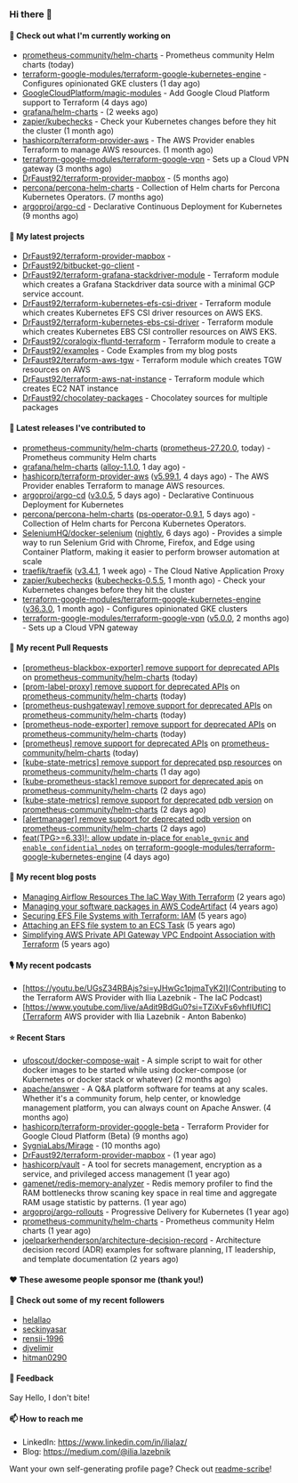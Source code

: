 ### Hi there 👋

#### 👷 Check out what I'm currently working on

- [prometheus-community/helm-charts](https://github.com/prometheus-community/helm-charts) - Prometheus community Helm charts (today)
- [terraform-google-modules/terraform-google-kubernetes-engine](https://github.com/terraform-google-modules/terraform-google-kubernetes-engine) - Configures opinionated GKE clusters (1 day ago)
- [GoogleCloudPlatform/magic-modules](https://github.com/GoogleCloudPlatform/magic-modules) - Add Google Cloud Platform support to Terraform (4 days ago)
- [grafana/helm-charts](https://github.com/grafana/helm-charts) -  (2 weeks ago)
- [zapier/kubechecks](https://github.com/zapier/kubechecks) - Check your Kubernetes changes before they hit the cluster (1 month ago)
- [hashicorp/terraform-provider-aws](https://github.com/hashicorp/terraform-provider-aws) - The AWS Provider enables Terraform to manage AWS resources. (1 month ago)
- [terraform-google-modules/terraform-google-vpn](https://github.com/terraform-google-modules/terraform-google-vpn) - Sets up a Cloud VPN gateway (3 months ago)
- [DrFaust92/terraform-provider-mapbox](https://github.com/DrFaust92/terraform-provider-mapbox) -  (5 months ago)
- [percona/percona-helm-charts](https://github.com/percona/percona-helm-charts) - Collection of Helm charts for Percona Kubernetes Operators. (7 months ago)
- [argoproj/argo-cd](https://github.com/argoproj/argo-cd) - Declarative Continuous Deployment for Kubernetes (9 months ago)

#### 🌱 My latest projects

- [DrFaust92/terraform-provider-mapbox](https://github.com/DrFaust92/terraform-provider-mapbox) - 
- [DrFaust92/bitbucket-go-client](https://github.com/DrFaust92/bitbucket-go-client) - 
- [DrFaust92/terraform-grafana-stackdriver-module](https://github.com/DrFaust92/terraform-grafana-stackdriver-module) - Terraform module which creates a Grafana Stackdriver data source with a minimal GCP service account.
- [DrFaust92/terraform-kubernetes-efs-csi-driver](https://github.com/DrFaust92/terraform-kubernetes-efs-csi-driver) - Terraform module which creates Kubernetes EFS CSI driver resources on AWS EKS.
- [DrFaust92/terraform-kubernetes-ebs-csi-driver](https://github.com/DrFaust92/terraform-kubernetes-ebs-csi-driver) - Terraform module which creates Kubernetes EBS CSI controller resources on AWS EKS.
- [DrFaust92/coralogix-fluntd-terraform](https://github.com/DrFaust92/coralogix-fluntd-terraform) - Terraform module to create a 
- [DrFaust92/examples](https://github.com/DrFaust92/examples) - Code Examples from my blog posts
- [DrFaust92/terraform-aws-tgw](https://github.com/DrFaust92/terraform-aws-tgw) - Terraform module which creates TGW resources on AWS
- [DrFaust92/terraform-aws-nat-instance](https://github.com/DrFaust92/terraform-aws-nat-instance) - Terraform module which creates EC2 NAT instance
- [DrFaust92/chocolatey-packages](https://github.com/DrFaust92/chocolatey-packages) - Chocolatey sources for multiple packages

#### 🔭 Latest releases I've contributed to

- [prometheus-community/helm-charts](https://github.com/prometheus-community/helm-charts) ([prometheus-27.20.0](https://github.com/prometheus-community/helm-charts/releases/tag/prometheus-27.20.0), today) - Prometheus community Helm charts
- [grafana/helm-charts](https://github.com/grafana/helm-charts) ([alloy-1.1.0](https://github.com/grafana/helm-charts/releases/tag/alloy-1.1.0), 1 day ago) - 
- [hashicorp/terraform-provider-aws](https://github.com/hashicorp/terraform-provider-aws) ([v5.99.1](https://github.com/hashicorp/terraform-provider-aws/releases/tag/v5.99.1), 4 days ago) - The AWS Provider enables Terraform to manage AWS resources.
- [argoproj/argo-cd](https://github.com/argoproj/argo-cd) ([v3.0.5](https://github.com/argoproj/argo-cd/releases/tag/v3.0.5), 5 days ago) - Declarative Continuous Deployment for Kubernetes
- [percona/percona-helm-charts](https://github.com/percona/percona-helm-charts) ([ps-operator-0.9.1](https://github.com/percona/percona-helm-charts/releases/tag/ps-operator-0.9.1), 5 days ago) - Collection of Helm charts for Percona Kubernetes Operators.
- [SeleniumHQ/docker-selenium](https://github.com/SeleniumHQ/docker-selenium) ([nightly](https://github.com/SeleniumHQ/docker-selenium/releases/tag/nightly), 6 days ago) - Provides a simple way to run Selenium Grid with Chrome, Firefox, and Edge using Container Platform, making it easier to perform browser automation at scale
- [traefik/traefik](https://github.com/traefik/traefik) ([v3.4.1](https://github.com/traefik/traefik/releases/tag/v3.4.1), 1 week ago) - The Cloud Native Application Proxy
- [zapier/kubechecks](https://github.com/zapier/kubechecks) ([kubechecks-0.5.5](https://github.com/zapier/kubechecks/releases/tag/kubechecks-0.5.5), 1 month ago) - Check your Kubernetes changes before they hit the cluster
- [terraform-google-modules/terraform-google-kubernetes-engine](https://github.com/terraform-google-modules/terraform-google-kubernetes-engine) ([v36.3.0](https://github.com/terraform-google-modules/terraform-google-kubernetes-engine/releases/tag/v36.3.0), 1 month ago) - Configures opinionated GKE clusters
- [terraform-google-modules/terraform-google-vpn](https://github.com/terraform-google-modules/terraform-google-vpn) ([v5.0.0](https://github.com/terraform-google-modules/terraform-google-vpn/releases/tag/v5.0.0), 2 months ago) - Sets up a Cloud VPN gateway

#### 🔨 My recent Pull Requests

- [[prometheus-blackbox-exporter] remove support for deprecated APIs](https://github.com/prometheus-community/helm-charts/pull/5729) on [prometheus-community/helm-charts](https://github.com/prometheus-community/helm-charts) (today)
- [[prom-label-proxy] remove support for deprecated APIs](https://github.com/prometheus-community/helm-charts/pull/5728) on [prometheus-community/helm-charts](https://github.com/prometheus-community/helm-charts) (today)
- [[prometheus-pushgateway] remove support for deprecated APIs](https://github.com/prometheus-community/helm-charts/pull/5727) on [prometheus-community/helm-charts](https://github.com/prometheus-community/helm-charts) (today)
- [[prometheus-node-exporter] remove support for deprecated APIs](https://github.com/prometheus-community/helm-charts/pull/5726) on [prometheus-community/helm-charts](https://github.com/prometheus-community/helm-charts) (today)
- [[prometheus] remove support for deprecated APIs](https://github.com/prometheus-community/helm-charts/pull/5725) on [prometheus-community/helm-charts](https://github.com/prometheus-community/helm-charts) (today)
- [[kube-state-metrics] remove support for deprecated psp resources](https://github.com/prometheus-community/helm-charts/pull/5724) on [prometheus-community/helm-charts](https://github.com/prometheus-community/helm-charts) (1 day ago)
- [[kube-prometheus-stack] remove support for deprecated apis](https://github.com/prometheus-community/helm-charts/pull/5721) on [prometheus-community/helm-charts](https://github.com/prometheus-community/helm-charts) (2 days ago)
- [[kube-state-metrics] remove support for deprecated pdb version](https://github.com/prometheus-community/helm-charts/pull/5720) on [prometheus-community/helm-charts](https://github.com/prometheus-community/helm-charts) (2 days ago)
- [[alertmanager] remove support for deprecated pdb version](https://github.com/prometheus-community/helm-charts/pull/5719) on [prometheus-community/helm-charts](https://github.com/prometheus-community/helm-charts) (2 days ago)
- [feat(TPG&gt;=6.33)!: allow update in-place for `enable_gvnic` and `enable_confidential_nodes`](https://github.com/terraform-google-modules/terraform-google-kubernetes-engine/pull/2359) on [terraform-google-modules/terraform-google-kubernetes-engine](https://github.com/terraform-google-modules/terraform-google-kubernetes-engine) (4 days ago)

#### 📜 My recent blog posts

- [Managing Airflow Resources The IaC Way With Terraform](https://engineering.placer.ai/managing-airflow-resources-the-iac-way-with-terraform-ea5b8db573ad?source=rss-cac402f06fa8------2) (2 years ago)
- [Managing your software packages in AWS CodeArtifact](https://medium.com/@ilia.lazebnik/managing-your-software-packages-in-aws-codeartifact-12d00053e243?source=rss-cac402f06fa8------2) (4 years ago)
- [Securing EFS File Systems with Terraform: IAM](https://medium.com/@ilia.lazebnik/securing-efs-file-systems-with-terraform-iam-d2a066c198ab?source=rss-cac402f06fa8------2) (5 years ago)
- [Attaching an EFS file system to an ECS Task](https://medium.com/@ilia.lazebnik/attaching-an-efs-file-system-to-an-ecs-task-7bd15b76a6ef?source=rss-cac402f06fa8------2) (5 years ago)
- [Simplifying AWS Private API Gateway VPC Endpoint Association with Terraform](https://medium.com/@ilia.lazebnik/simplifying-aws-private-api-gateway-vpc-endpoint-association-with-terraform-b379a247afbf?source=rss-cac402f06fa8------2) (5 years ago)

#### 🎙️ My recent podcasts
- [https://youtu.be/UGsZ34RBAjs?si=yJHwGc1pjmaTyK2l](Contributing to the Terraform AWS Provider with Ilia Lazebnik - The IaC Podcast)
- [https://www.youtube.com/live/aAdit9BdGu0?si=TZiXvFs6vhfIUfIC](Terraform AWS provider with Ilia Lazebnik - Anton Babenko)

#### ⭐ Recent Stars

- [ufoscout/docker-compose-wait](https://github.com/ufoscout/docker-compose-wait) - A simple script to wait for other docker images to be started while using docker-compose (or Kubernetes or docker stack or whatever) (2 months ago)
- [apache/answer](https://github.com/apache/answer) - A Q&amp;A platform software for teams at any scales. Whether it&#39;s a community forum, help center, or knowledge management platform, you can always count on Apache Answer. (4 months ago)
- [hashicorp/terraform-provider-google-beta](https://github.com/hashicorp/terraform-provider-google-beta) - Terraform Provider for Google Cloud Platform (Beta) (9 months ago)
- [SygniaLabs/Mirage](https://github.com/SygniaLabs/Mirage) -  (10 months ago)
- [DrFaust92/terraform-provider-mapbox](https://github.com/DrFaust92/terraform-provider-mapbox) -  (1 year ago)
- [hashicorp/vault](https://github.com/hashicorp/vault) - A tool for secrets management, encryption as a service, and privileged access management (1 year ago)
- [gamenet/redis-memory-analyzer](https://github.com/gamenet/redis-memory-analyzer) - Redis memory profiler to find the RAM bottlenecks throw scaning key space in real time and aggregate RAM usage statistic by patterns. (1 year ago)
- [argoproj/argo-rollouts](https://github.com/argoproj/argo-rollouts) - Progressive Delivery for Kubernetes (1 year ago)
- [prometheus-community/helm-charts](https://github.com/prometheus-community/helm-charts) - Prometheus community Helm charts (1 year ago)
- [joelparkerhenderson/architecture-decision-record](https://github.com/joelparkerhenderson/architecture-decision-record) - Architecture decision record (ADR) examples for software planning, IT leadership, and template documentation (2 years ago)

#### ❤️ These awesome people sponsor me (thank you!)


#### 👯 Check out some of my recent followers

- [helallao](https://github.com/helallao)
- [seckinyasar](https://github.com/seckinyasar)
- [rensii-1996](https://github.com/rensii-1996)
- [djvelimir](https://github.com/djvelimir)
- [hitman0290](https://github.com/hitman0290)

#### 💬 Feedback

Say Hello, I don't bite!

#### 📫 How to reach me

- LinkedIn: https://www.linkedin.com/in/ilialaz/
- Blog: https://medium.com/@ilia.lazebnik

Want your own self-generating profile page? Check out [readme-scribe](https://github.com/muesli/readme-scribe)!


